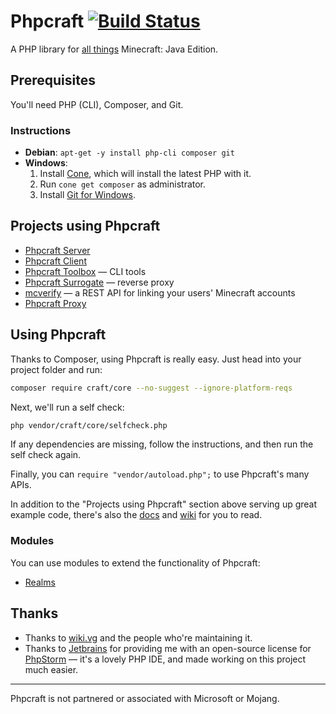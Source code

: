 # Phpcraft [![Build Status](https://travis-ci.org/Phpcraft/core.svg?branch=master)](https://travis-ci.org/Phpcraft/core)

A PHP library for [all things](https://phpcraft.de/docs/inherits.html) Minecraft: Java Edition.

## Prerequisites

You'll need PHP (CLI), Composer, and Git.

### Instructions

- **Debian**: `apt-get -y install php-cli composer git`
- **Windows**:
  1. Install [Cone](https://getcone.org), which will install the latest PHP with it.
  2. Run `cone get composer` as administrator.
  3. Install [Git for Windows](https://git-scm.com/download/win).

## Projects using Phpcraft

- [Phpcraft Server](https://github.com/Phpcraft/server)
- [Phpcraft Client](https://github.com/Phpcraft/client)
- [Phpcraft Toolbox](https://github.com/Phpcraft/toolbox) — CLI tools
- [Phpcraft Surrogate](https://github.com/Phpcraft/surrogate) — reverse proxy
- [mcverify](https://github.com/timmyRS/mcverify) — a REST API for linking your users' Minecraft accounts
- [Phpcraft Proxy](https://github.com/Phpcraft/proxy)

## Using Phpcraft

Thanks to Composer, using Phpcraft is really easy. Just head into your project folder and run:

```Bash
composer require craft/core --no-suggest --ignore-platform-reqs
```

Next, we'll run a self check:

```Bash
php vendor/craft/core/selfcheck.php
```

If any dependencies are missing, follow the instructions, and then run the self check again.

Finally, you can `require "vendor/autoload.php";` to use Phpcraft's many APIs.

In addition to the "Projects using Phpcraft" section above serving up great example code, there's also the [docs](https://phpcraft.de/docs/index.html) and [wiki](https://github.com/Phpcraft/core/wiki) for you to read.

### Modules

You can use modules to extend the functionality of Phpcraft:

- [Realms](https://github.com/Phpcraft/realms)

## Thanks

- Thanks to [wiki.vg](https://wiki.vg/) and the people who're maintaining it.
- Thanks to [Jetbrains](https://www.jetbrains.com/?from=Phpcraft) for providing me with an open-source license for [PhpStorm](https://www.jetbrains.com/phpstorm/?from=Phpcraft) — it's a lovely PHP IDE, and made working on this project much easier.

---

Phpcraft is not partnered or associated with Microsoft or Mojang.
